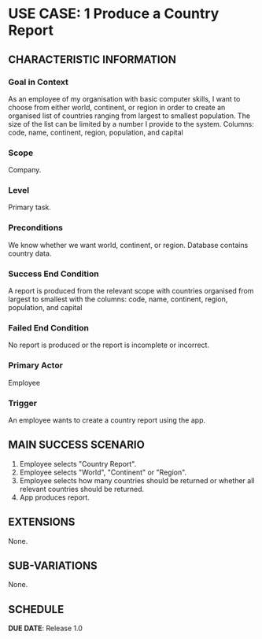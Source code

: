 # USE CASE: 1 Produce a Country Report

## CHARACTERISTIC INFORMATION

### Goal in Context

As an employee of my organisation with basic computer skills, I want to choose from either world, continent, or region in order to create an organised list of countries ranging from largest to smallest population. The size of the list can be limited by a number I provide to the system. Columns: code, name, continent, region, population, and capital
### Scope

Company.

### Level

Primary task.

### Preconditions

We know whether we want world, continent, or region. Database contains country data.

### Success End Condition

A report is produced from the relevant scope with countries organised from largest to smallest with the columns: code, name, continent, region, population, and capital

### Failed End Condition

No report is produced or the report is incomplete or incorrect.

### Primary Actor

Employee

### Trigger

An employee wants to create a country report using the app.

## MAIN SUCCESS SCENARIO

1. Employee selects "Country Report".
2. Employee selects "World", "Continent" or "Region".
3. Employee selects how many countries should be returned or whether all relevant countries should be returned.
4. App produces report.

## EXTENSIONS

None.

## SUB-VARIATIONS

None.

## SCHEDULE

**DUE DATE**: Release 1.0
